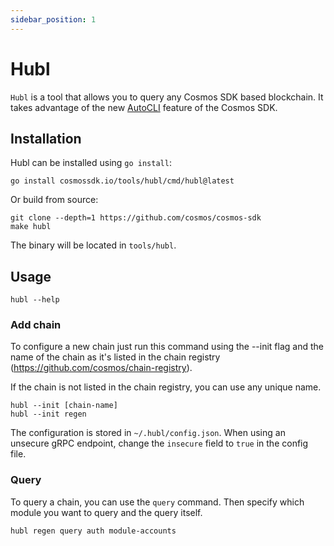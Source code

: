 ```yaml
---
sidebar_position: 1
---
```


# Hubl

`Hubl` is a tool that allows you to query any Cosmos SDK based blockchain.
It takes advantage of the new [AutoCLI](https://pkg.go.dev/github.com/cosmos/cosmos-sdk/client/v2@v2.0.0-20220916140313-c5245716b516/cli) feature <!-- TODO replace with AutoCLI docs --> of the Cosmos SDK.

## Installation

Hubl can be installed using `go install`:


```shell
go install cosmossdk.io/tools/hubl/cmd/hubl@latest
```

Or build from source:

```shell
git clone --depth=1 https://github.com/cosmos/cosmos-sdk
make hubl
```

The binary will be located in `tools/hubl`.

## Usage

```shell
hubl --help
```

### Add chain

To configure a new chain just run this command using the --init flag and the name of the chain as it's listed in the chain registry (https://github.com/cosmos/chain-registry).

If the chain is not listed in the chain registry, you can use any unique name.


```shell
hubl --init [chain-name]
hubl --init regen
```

The configuration is stored in `~/.hubl/config.json`.
When using an unsecure gRPC endpoint, change the `insecure` field to `true` in the config file.

### Query

To query a chain, you can use the `query` command.
Then specify which module you want to query and the query itself.

```shell
hubl regen query auth module-accounts
```
